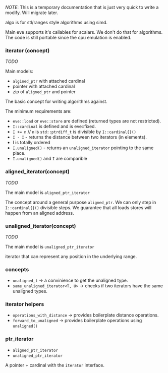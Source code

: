_NOTE_: This is a temporary documentation that is just very quick to write a modify. Will migrate later.

algo is for stl/ranges style algorithms using simd.

Main eve supports it's callables for scalars. We don't do that for algorithms. The code is still portable since the cpu emulation is enabled.

### iterator (concept)

*TODO*

Main models:
* `algined_ptr` with attached cardinal
* pointer with attached cardinal
* zip of `aligned_ptr` and pointer

The basic concept for writing algorithms against.

The minimum requirements are:
* `eve::load` or `eve::store` are defined (returned types are not restricted).
* `I::cardinal` is defined and is eve::fixed.
* `I += n`  // `n` is `std::ptrdiff_t` is divisible by `I::cardinal{}()`
* `I - I` - returns the distance between two iterators (in elements).
* I is totally ordered
* `I.unaligned()` - returns an `unaligned_iterator` pointing to the same place.
* `I.unaligned()` and `I` are comparible

### aligned_iterator(concept)

*TODO*

The main model is `aligned_ptr_iterator`

The concept around a general purpose `aligned_ptr`. We can only step in `I::cardinal{}()` divisible steps. We guarantee that all loads stores will happen from an aligned address.

### unaligned_iterator(concept)

*TODO*

The main model is `unaligned_ptr_iterator`

iterator that can represent any position in the underlying range.

### concepts

* `unaligned_t` -> a convinience to get the unaligned type.
* `same_unaligned_iterator<T, U>` -> checks if two iterators have the same unaligned types.

### iterator helpers

* `operations_with_distance` -> provides boilerplate distance operations.
* `forward_to_unaligned` -> provides boilerplate operations using `unaligned()`

### ptr_iterator

* `aligned_ptr_iterator`
* `unaligned_ptr_iterator`

A pointer + cardinal with the `iterator` interface.
